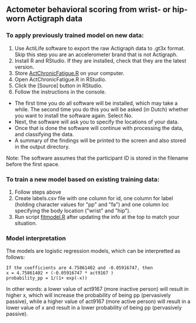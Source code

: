 ## Actometer behavioral scoring from wrist- or hip-worn Actigraph data


### To apply previously trained model on new data:

1. Use ActiLife software to export the raw Actigraph data to .gt3x format. Skip this step you are an accelerometer brand that is not Actigraph.
2. Install R and RStudio. If they are installed, check that they are the latest version.
3. Store [ActChronicFatigue.R](/ActChronicFatigue.R) on your computer.
4. Open ActChronicFatigue.R in RStudio.
5. Click the [Source] button in RStudio.
6. Follow the instructions in the console.

- The first time you do all software will be installed, which may take a while. The second time you do this you will be asked (in Dutch) whether you want to install the software again. Select No.
- Next, the software will ask you to specify the locations of your data.
- Once that is done the software will continue with processing the data, and classifying the data.
- A summary of the findings will be printed to the screen and also stored in the output directory.

Note: The software assumes that the participant ID is stored in the filename before the first space.

### To train a new model based on existing training data:

1. Follow steps above
2. Create labels.csv file with one column for id, one column for label (holding character values for "pp" and "fa") and one column loc specifying the body location ("wrist" and "hip").
3. Run script [fitmodel.R](/dev_code/fitmodel.R) after updating the info at the top to match your situation.

### Model interpretation

The models are logistic regression models, which can be interpretted as follows:

```
If the coefficients are 4.75861402 and -0.05916747, then
x = 4.75861402 + (-0.05916747 * act9167 )
probability_pp = 1/(1+ exp(-x))
```

In other words: a lower value of act9167 (more inactive person) will result in higher x, which will increase the probability of being pp (pervasively passive), while a higher value of act9167 (more active person) will result in a lower value of x and result in a lower probability of being pp (pervasively passive).
